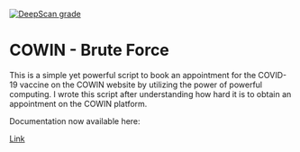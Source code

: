 [![DeepScan grade](https://deepscan.io/api/teams/14109/projects/17203/branches/387105/badge/grade.svg)](https://deepscan.io/dashboard#view=project&tid=14109&pid=17203&bid=387105)

# COWIN - Brute Force

This is a simple yet powerful script to book an appointment for the COVID-19 vaccine on the COWIN website by utilizing the power of powerful computing. I wrote this script after understanding how hard it is to obtain an appointment on the COWIN platform.

Documentation now available here:

[Link](https://cowin-docs.glitch.me/)
